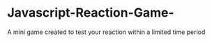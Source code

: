 # Javascript-Reaction-Game-
A mini game created to test your reaction within a limited time period 
